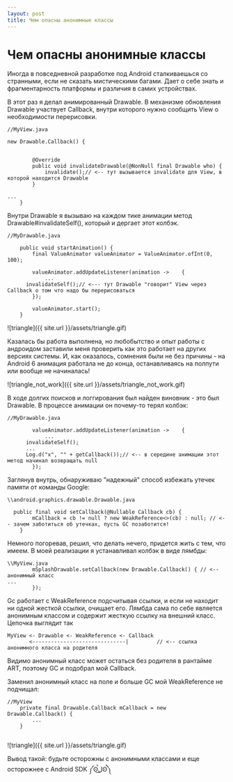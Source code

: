 ```yaml
---
layout: post
title: Чем опасны анонимные классы
---
```

# Чем опасны анонимные классы

Иногда в повседневной разработке под Android сталкиваешься со странными, если не сказать мистическими багами.
Дает о себе знать и фрагментарность платформы и различия в самих устройствах.

В этот раз я делал анимированный Drawable. В механизме обновления Drawable участвует Callback, внутри которого нужно сообщить
View о необходимости перерисовки.
```
//MyView.java

new Drawable.Callback() {
		
		
		@Override
		public void invalidateDrawable(@NonNull final Drawable who) {
			invalidate();// <-- тут вызывается invalidate для View, в которой находится Drawable
		}
		
...
	}
```

Внутри Drawable я вызываю на каждом тике анимации метод Drawable#invalidateSelf(), который и дергает этот колбэк.

```
//MyDrawable.java

	public void startAnimation() {
		final ValueAnimator valueAnimator = ValueAnimator.ofInt(0, 100);
    
		valueAnimator.addUpdateListener(animation ->	{
			...
      invalidateSelf();// <--- тут Drawable "говорит" View через Callback о том что надо бы перерисоваться
		});

		valueAnimator.start();
	}
```

![triangle]({{ site.url }}/assets/triangle.gif)

Казалась бы работа выполнена, но любобытство и опыт работы с андроидом заставили меня проверить как это 
работает на других версиях системы. И, как оказалось, сомнения были не без причины - на Android 6 анимация
работала не до конца, останавливаясь на полпути или вообще не начиналась!

![triangle_not_work]({{ site.url }}/assets/triangle_not_work.gif)

В ходе долгих поисков и логгирования был найден виновник - это был Drawable. В процессе анимации он почему-то терял колбэк:

```
//MyDrawable.java

		valueAnimator.addUpdateListener(animation ->	{
			...
      invalidateSelf();
      ...
      Log.d("x", "" + getCallback());// <-- в середине анимации этот метод начинал возвращать null
		});
```

Заглянув внутрь, обнаруживаю "надежный" способ избежать утечек памяти от команды Google:
```
\\android.graphics.drawable.Drawable.java

  public final void setCallback(@Nullable Callback cb) {
        mCallback = cb != null ? new WeakReference<>(cb) : null; // <-- зачем заботиться об утечках, пусть GC позаботится!
    }
```

Немного погоревав, решил, что делать нечего, придется жить с тем, что имеем. В моей реализации я устанавливал колбэк в виде
лямбды:
```
\\MyView.java
		mSplashDrawable.setCallback(new Drawable.Callback() { // <-- анонимный класс
...
		});
```
Gc работает с WeakReference подсчитывая ссылки, и если не находит ни одной жесткой ссылки, очищает его. 
Лямбда сама по себе является анонимным классом и содержит жесткую ссылку на внешний класс. Цепочка выглядит так
```
MyView <- Drawable <- WeakReference <- Callback
       <------------------------------|         // <-- ссылка анонимного класса на родителя                      
```
Видимо анонимный класс может остаться без родителя в рантайме ART, поэтому GC и подобрал мой Callback.

Заменил анонимный класс на поле и больше GC мой WeakReference не подчищал:
```
//MyView
	private final Drawable.Callback mCallback = new Drawable.Callback() {
		...
    }
		
```

![triangle]({{ site.url }}/assets/triangle.gif)

Вывод такой:
будьте осторожны с анонимными классами и еще осторожнее с Android SDK ༼ʘ̚ل͜ʘ̚༽
